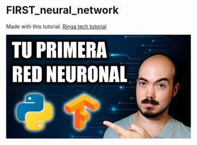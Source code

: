 # FIRST_neural_network

Made with this tutorial.
[Ringa tech tutorial](https://youtu.be/iX_on3VxZzk?si=UpiDk_K7EDrV8uVq)

![Ringa](/documentation_img/s1.webp)